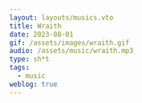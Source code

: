 ```yaml
---
layout: layouts/musics.vto
title: Wraith
date: 2023-08-01
gif: /assets/images/wraith.gif
audio: /assets/music/wraith.mp3
type: sh*t
tags:
  - music
weblog: true
---
```

